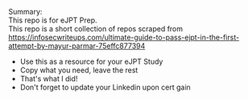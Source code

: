 Summary:  
This repo is for eJPT Prep.  
This repo is a short collection of repos scraped from  
https://infosecwriteups.com/ultimate-guide-to-pass-ejpt-in-the-first-attempt-by-mayur-parmar-75effc877394  

* Use this as a resource for your eJPT Study
* Copy what you need, leave the rest
* That's what I did!
* Don't forget to update your Linkedin upon cert gain
